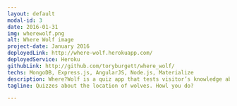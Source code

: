 ```yaml
---
layout: default
modal-id: 3
date: 2016-01-31
img: wherewolf.png
alt: Where Wolf image
project-date: January 2016
deployedLink: http://where-wolf.herokuapp.com/
deployedService: Heroku
githubLink: http://github.com/toryburgett/where_wolf/
techs: MongoDB, Express.js, AngularJS, Node.js, Materialize
description: Where?Wolf is a quiz app that tests visitor’s knowledge about wolves and where they are located in mythology and literature. I love puns, and the idea to make this site came from a conversation that began with the discussion of werewolves and evolved into a discussion of where wolves are found. I created the app in the MEAN stack using the Materialize framework and uploaded it to Heroku using MongoLabs.
tagline: Quizzes about the location of wolves. Howl you do?

---
```

